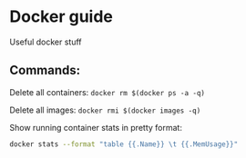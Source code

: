 Docker guide
============

Useful docker stuff

 
Commands:
---------

   Delete all containers: `docker rm $(docker ps -a -q)`
   
   Delete all images: `docker rmi $(docker images -q)`
   
   Show running container stats in pretty format:
   ```bash
   docker stats --format "table {{.Name}} \t {{.MemUsage}}"
   ```
   



